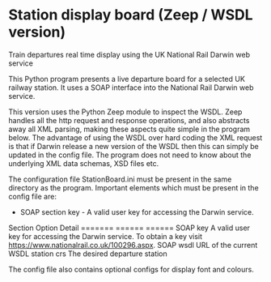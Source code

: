 # Station display board (Zeep / WSDL version)
Train departures real time display using the UK National Rail Darwin web service

This Python program presents a live departure board for a selected UK railway
station. It uses a SOAP interface into the National Rail Darwin web service.

This version uses the Python Zeep module to inspect the WSDL. Zeep handles all
the http request and response operations, and also abstracts away all XML parsing,
making these aspects quite simple in the program below. The advantage of using
the WSDL over hard coding the XML request is that if Darwin release a new version
of the WSDL then this can simply be updated in the config file. The program does
not need to know about the underlying XML data schemas, XSD files etc.

The configuration file StationBoard.ini must be present in the same
directory as the program. Important elements which must be present in the
config file are:

- SOAP section
  key - A valid user key for accessing the Darwin service.

Section   Option  Detail
=======   ======  ======
SOAP      key     A valid user key for accessing the Darwin service. To obtain a key visit https://www.nationalrail.co.uk/100296.aspx.
SOAP      wsdl    URL of the current WSDL
station   crs     The desired departure station

The config file also contains optional configs for display font
and colours.
